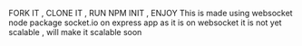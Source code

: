 FORK IT , CLONE IT , RUN NPM INIT , ENJOY
This is made using websocket node package socket.io on express app
as it is on websocket it is not yet scalable , will make it scalable soon 
